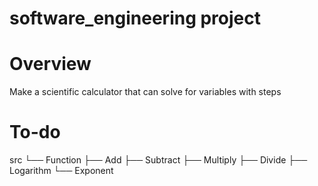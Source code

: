 # software_engineering project

# Overview

Make a scientific calculator that can solve for variables with steps

# To-do
src
└── Function
    ├── Add
    ├── Subtract
    ├── Multiply
    ├── Divide
    ├── Logarithm
    └── Exponent
